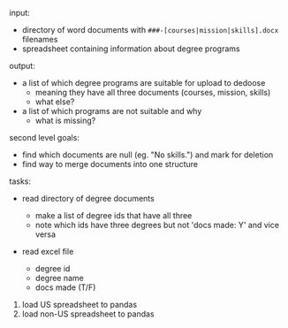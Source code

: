 input:
- directory of word documents with `###-[courses|mission|skills].docx` filenames
- spreadsheet containing information about degree programs

output:
- a list of which degree programs are suitable for upload to dedoose
    - meaning they have all three documents (courses, mission, skills)
    - what else?
- a list of which programs are not suitable and why
    - what is missing?

second level goals:
- find which documents are null (eg. "No skills.") and mark for deletion
- find way to merge documents into one structure



tasks:
- read directory of degree documents
    - make a list of degree ids that have all three
    - note which ids have three degrees but not 'docs made: Y' and vice versa


- read excel file
    - degree id
    - degree name
    - docs made (T/F)


1. load US spreadsheet to pandas
2. load non-US spreadsheet to pandas